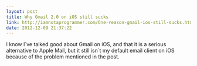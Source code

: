 ```yaml
---
layout: post
title: Why Gmail 2.0 on iOS still sucks
link: http://iamnotaprogrammer.com/One-reason-gmail-ios-still-sucks.html
date: 2012-12-09 21:37:22
---
```


I know I´ve talked good about Gmail on iOS, and that it is a serious alternative to Apple Mail, but it still isn´t my default email client on iOS because of the problem mentioned in the post.